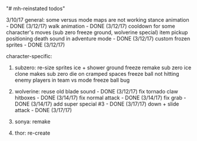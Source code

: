 "# mh-reinstated todos" 

3/10/17
general:
some versus mode maps are not working
stance animation - DONE (3/12/17)
walk animation - DONE (3/12/17)
cooldown for some character's moves (sub zero freeze ground, wolverine special)
item pickup positioning
death sound in adventure mode - DONE (3/12/17)
custom frozen sprites - DONE (3/12/17)

character-specific:
1. subzero:
re-size sprites
ice + shower
ground freeze remake
sub zero ice clone makes sub zero die on cramped spaces
freeze ball not hitting enemy players in team vs mode
freeze ball bug
 
2. wolverine: 
reuse old blade sound - DONE (3/12/17)
fix tornado claw hitboxes - DONE (3/14/17)
fix normal attack - DONE (3/14/17)
fix grab - DONE (3/14/17)
add super special #3 - DONE (3/17/17)
down + slide attack - DONE (3/17/17)

3. sonya: remake
4. thor: re-create
